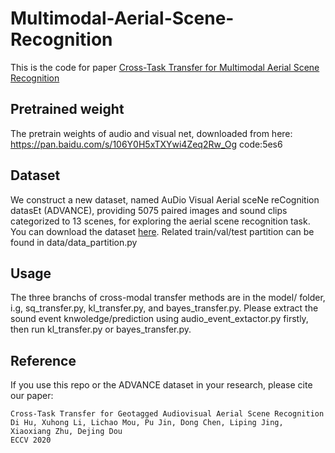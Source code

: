 # Multimodal-Aerial-Scene-Recognition
This is the code for paper [Cross-Task Transfer for Multimodal Aerial Scene Recognition](https://arxiv.org/abs/2005.08449)

## Pretrained weight
The pretrain weights of audio and visual net, downloaded from here:
https://pan.baidu.com/s/106Y0H5xTXYwi4Zeq2Rw_Og  code:5es6

## Dataset
We construct a new dataset, named AuDio Visual Aerial sceNe reCognition datasEt (ADVANCE), providing 5075 paired images and sound clips categorized to 13 scenes, for exploring the aerial scene recognition task. You can download the dataset [here](https://zenodo.org/record/3828124). Related train/val/test partition can be found in data/data_partition.py

## Usage
The three branchs of cross-modal transfer methods are in the model/ folder, i.g, sq_transfer.py, kl_transfer.py, and bayes_transfer.py. Please extract the sound event knwoledge/prediction using audio_event_extactor.py firstly, then run kl_transfer.py or bayes_transfer.py.


## Reference
If you use this repo or the ADVANCE dataset in your research, please cite our paper:

    Cross-Task Transfer for Geotagged Audiovisual Aerial Scene Recognition 
    Di Hu, Xuhong Li, Lichao Mou, Pu Jin, Dong Chen, Liping Jing, Xiaoxiang Zhu, Dejing Dou
    ECCV 2020
